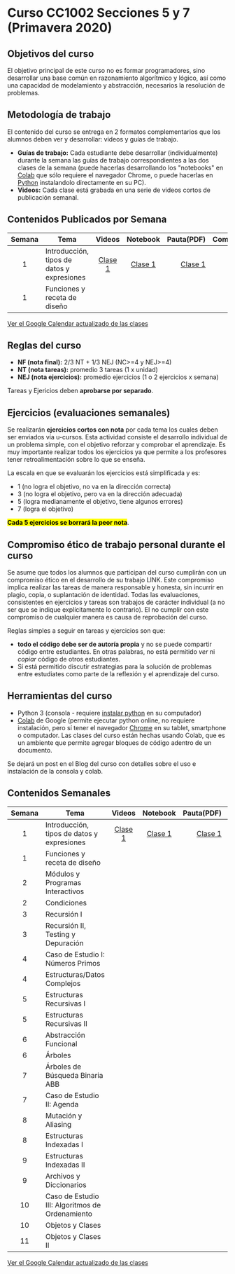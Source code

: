 # Curso CC1002 Secciones 5 y 7 (Primavera 2020)

## Objetivos del curso

El objetivo principal de este curso no es formar programadores, sino desarrollar una base común en razonamiento algorítmico y lógico, así como una capacidad de modelamiento y abstracción, necesarios la resolución de problemas.

## Metodología de trabajo

El contenido del curso se entrega en 2 formatos complementarios que los alumnos deben ver y desarrollar: videos y guías de trabajo.

- **Guías de trabajo:** Cada estudiante debe desarrollar (individualmente) durante la semana las guías de trabajo correspondientes a las dos clases de la semana (puede hacerlas desarrollando los "notebooks" en [Colab](https://colab.research.google.com/) que sólo requiere el navegador Chrome, o puede hacerlas en [Python](https://www.python.org/downloads/) instalandolo directamente en su PC).
- **Videos:** Cada clase está grabada en una serie de videos cortos de publicación semanal.

## Contenidos Publicados por Semana

Semana | Tema | Videos | Notebook | Pauta(PDF) | Comentarios 
:------------: | ------------- | :-------------: | :-------------: | -------------: | ------------- 
1 | Introducción, tipos de datos y expresiones | [Clase 1](<Inserte Link>) | [Clase 1](https://github.com/bpoblete/CC1002/blob/master/Clases/Clase_01_Expresiones_y_Tipos_Datos.ipynb) | [Clase 1](https://github.com/bpoblete/CC1002/blob/master/Clases/PDFs_clases_completas/Clase_01_Expresiones_y_Tipos_Datos.pdf) |
1 | Funciones y receta de diseño | | | |
<!--
2 | Módulos y Programas Interactivos | | | |
2 | Condiciones | | | |
3 | Recursión I | | | |
3 | Recursión II, Testing y Depuración | | | |
4 | Caso de Estudio I: Números Primos | | | |
4 | Estructuras/Datos Complejos | | | |
5 | Estructuras Recursivas I | | | |
5 | Estructuras Recursivas II | | | |
6 | Abstracción Funcional | | | |
6 | Árboles | | | |
7 | Árboles de Búsqueda Binaria ABB | | | |
7 | Caso de Estudio II: Agenda | | | |
8 | Mutación y Aliasing | | | |
8 | Estructuras Indexadas I | | | |
9 | Estructuras Indexadas II | | | |
9 | Archivos y Diccionarios | | | |
10 | Caso de Estudio III: Algoritmos de Ordenamiento | | | |
10 | Objetos y Clases | | | |
11 | Objetos y Clases II | | | |
-->
[Ver el Google Calendar actualizado de las clases](https://calendar.google.com/calendar/embed?src=o9k252abmbbpmi1ispf747a78c%40group.calendar.google.com&ctz=America%2FSantiago)

## Reglas del curso

- **NF (nota final):** 2/3 NT + 1/3 NEJ (NC>=4 y NEJ>=4)
- **NT (nota tareas):** promedio 3 tareas (1 x unidad)
- **NEJ (nota ejercicios):** promedio ejercicios (1 o 2 ejercicios x semana)

Tareas y Ejericios deben **aprobarse por separado**.

## Ejercicios (evaluaciones semanales)

Se realizarán **ejercicios cortos con nota** por cada tema los cuales deben ser enviados vía u-cursos. Esta actividad consiste el desarrollo individual de un problema simple, con el objetivo reforzar y comprobar el aprendizaje. Es muy importante realizar todos los ejercicios ya que permite a los profesores tener retroalimentación sobre lo que se enseña. 

La escala en que se evaluarán los ejercicios está simplificada y es:

- 1 (no logra el objetivo, no va en la dirección correcta)
- 3 (no logra el objetivo, pero va en la dirección adecuada)
- 5 (logra medianamente el objetivo, tiene algunos errores)
- 7 (logra el objetivo)

<mark>**Cada 5 ejercicios se borrará la peor nota**</mark>.

## Compromiso ético de trabajo personal durante el curso

Se asume que todos los alumnos que participan del curso cumplirán con un compromiso ético en el desarrollo de su trabajo LINK. Este compromiso implica realizar las tareas de manera responsable 
y honesta, sin incurrir en plagio, copia, o suplantación de identidad. Todas las evaluaciones, consistentes en ejercicios y tareas son trabajos de carácter individual (a no ser que se indique explícitamente lo contrario). El no cumplir con este compromiso de cualquier manera es causa de reprobación del curso.

Reglas simples a seguir en tareas y ejercicios son que:
- **todo el código debe ser de autoría propia** y no se puede compartir código entre estudiantes. En otras palabras, no está permitido _ver_ ni _copiar_ código de otros estudiantes.
- Sí está permitido discutir estrategias para la solución de problemas entre estudiates como parte de la reflexión y el aprendizaje del curso. 


## Herramientas del curso

- Python 3 (consola - requiere [instalar python](https://www.python.org/downloads/) en su computador)
- [Colab](https://colab.research.google.com/) de Google (permite ejecutar python online, no requiere instalación, pero sí tener el navegador [Chrome](https://www.google.com/chrome) en su tablet, smartphone o computador. Las clases del curso están hechas usando Colab, que es un ambiente que permite agregar bloques de código adentro de un documento.

Se dejará un post en el Blog del curso con detalles sobre el uso e instalación de la consola y colab.

## Contenidos Semanales

Semana | Tema | Videos | Notebook | Pauta(PDF)| Comentarios 
:------------: | ------------- | :-------------: | :-------------: | -------------: | ------------- 
1 | Introducción, tipos de datos y expresiones | [Clase 1](<Inserte Link>) | [Clase 1](https://github.com/bpoblete/CC1002/blob/master/Clases/Clase_01_Expresiones_y_Tipos_Datos.ipynb) | [Clase 1](https://github.com/bpoblete/CC1002/blob/master/Clases/PDFs_clases_completas/Clase_01_Expresiones_y_Tipos_Datos.pdf)
1 | Funciones y receta de diseño | | | |
2 | Módulos y Programas Interactivos | | | |
2 | Condiciones | | | |
3 | Recursión I | | | |
3 | Recursión II, Testing y Depuración | | | |
4 | Caso de Estudio I: Números Primos | | | |
4 | Estructuras/Datos Complejos | | | |
5 | Estructuras Recursivas I | | | |
5 | Estructuras Recursivas II | | | |
6 | Abstracción Funcional | | | |
6 | Árboles | | | |
7 | Árboles de Búsqueda Binaria ABB | | | |
7 | Caso de Estudio II: Agenda | | | |
8 | Mutación y Aliasing | | | |
8 | Estructuras Indexadas I | | | |
9 | Estructuras Indexadas II | | | |
9 | Archivos y Diccionarios | | | |
10 | Caso de Estudio III: Algoritmos de Ordenamiento | | | |
10 | Objetos y Clases | | | |
11 | Objetos y Clases II | | | |

[Ver el Google Calendar actualizado de las clases](https://calendar.google.com/calendar/embed?src=o9k252abmbbpmi1ispf747a78c%40group.calendar.google.com&ctz=America%2FSantiago)
